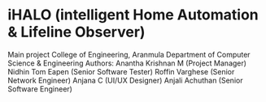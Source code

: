 # iHALO (intelligent Home Automation & Lifeline Observer)
Main project
College of Engineering, Aranmula
Department of Computer Science & Engineering
Authors: Anantha Krishnan M (Project Manager)
         Nidhin Tom Eapen   (Senior Software Tester)
         Roffin Varghese    (Senior Network Engineer)
         Anjana C           (UI/UX Designer)
         Anjali Achuthan    (Senior Software Engineer)
